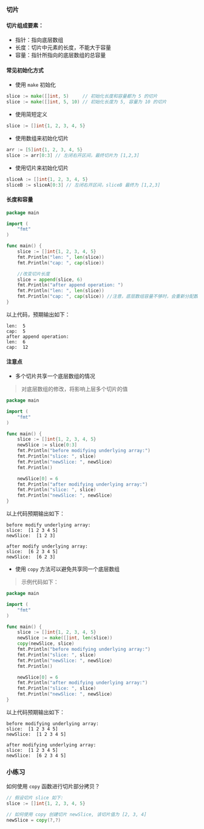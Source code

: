 ### 切片

#### 切片组成要素：

* 指针：指向底层数组
* 长度：切片中元素的长度，不能大于容量
* 容量：指针所指向的底层数组的总容量

#### 常见初始化方式

* 使用 `make` 初始化

```go
slice := make([]int, 5)     // 初始化长度和容量都为 5 的切片
slice := make([]int, 5, 10) // 初始化长度为 5, 容量为 10 的切片
```

* 使用简短定义

```go
slice := []int{1, 2, 3, 4, 5}
```

* 使用数组来初始化切片

```go
arr := [5]int{1, 2, 3, 4, 5}
slice := arr[0:3] // 左闭右开区间，最终切片为 [1,2,3]
```

* 使用切片来初始化切片

```go
sliceA := []int{1, 2, 3, 4, 5}
sliceB := sliceA[0:3] // 左闭右开区间，sliceB 最终为 [1,2,3]
```

#### 长度和容量

```go
package main

import (
	"fmt"
)

func main() {
	slice := []int{1, 2, 3, 4, 5}
	fmt.Println("len: ", len(slice))
	fmt.Println("cap: ", cap(slice))

	//改变切片长度
	slice = append(slice, 6)
	fmt.Println("after append operation: ")
	fmt.Println("len: ", len(slice))
	fmt.Println("cap: ", cap(slice)) //注意，底层数组容量不够时，会重新分配数组空间，通常为两倍
}
```

以上代码，预期输出如下：

```
len:  5
cap:  5
after append operation:
len:  6
cap:  12
```

#### 注意点

* 多个切片共享一个底层数组的情况

> 对底层数组的修改，将影响上层多个切片的值

```go
package main

import (
	"fmt"
)

func main() {
	slice := []int{1, 2, 3, 4, 5}
	newSlice := slice[0:3]
	fmt.Println("before modifying underlying array:")
	fmt.Println("slice: ", slice)
	fmt.Println("newSlice: ", newSlice)
	fmt.Println()

	newSlice[0] = 6
	fmt.Println("after modifying underlying array:")
	fmt.Println("slice: ", slice)
	fmt.Println("newSlice: ", newSlice)
}
```

以上代码预期输出如下：

```
before modify underlying array:
slice:  [1 2 3 4 5]
newSlice:  [1 2 3]

after modify underlying array:
slice:  [6 2 3 4 5]
newSlice:  [6 2 3]
```

* 使用 `copy` 方法可以避免共享同一个底层数组

> 示例代码如下：

```go
package main

import (
	"fmt"
)

func main() {
	slice := []int{1, 2, 3, 4, 5}
	newSlice := make([]int, len(slice))
	copy(newSlice, slice)
	fmt.Println("before modifying underlying array:")
	fmt.Println("slice: ", slice)
	fmt.Println("newSlice: ", newSlice)
	fmt.Println()

	newSlice[0] = 6
	fmt.Println("after modifying underlying array:")
	fmt.Println("slice: ", slice)
	fmt.Println("newSlice: ", newSlice)
}
```

以上代码预期输出如下：

```
before modifying underlying array:
slice:  [1 2 3 4 5]
newSlice:  [1 2 3 4 5]

after modifying underlying array:
slice:  [1 2 3 4 5]
newSlice:  [6 2 3 4 5]
```

### 小练习

如何使用 `copy` 函数进行切片部分拷贝？

```go
// 假设切片 slice 如下:
slice := []int{1, 2, 3, 4, 5}

// 如何使用 copy 创建切片 newSlice, 该切片值为 [2, 3, 4]
newSlice = copy(?,?)
```
